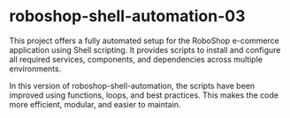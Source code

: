 # roboshop-shell-automation-03
This project offers a fully automated setup for the RoboShop e-commerce application using Shell scripting. It provides scripts to install and configure all required services, components, and dependencies across multiple environments.

In this version of roboshop-shell-automation, the scripts have been improved using functions, loops, and best practices. This makes the code more efficient, modular, and easier to maintain.
